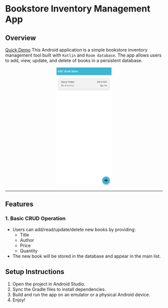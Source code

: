 # Bookstore Inventory Management App

## Overview
[Quick Demo](https://www.youtube.com/shorts/SrH-UfInc_c)
This Android application is a simple bookstore inventory management tool built with `Kotlin` and `Room database`. The app allows users to add, view, update, and delete of books in a persistent database.

<div align="center">
    <img src="github/first.png" alt=“Home” style="width: 35%; height: auto;"/>
</div>

---

## Features

### 1. Basic CRUD Operation
- Users can add/read/update/delete new books by providing:
  - Title
  - Author
  - Price
  - Quantity
- The new book will be stored in the database and appear in the main list.

## Setup Instructions
1. Open the project in Android Studio.
2. Sync the Gradle files to install dependencies.
3. Build and run the app on an emulator or a physical Android device.
4. Enjoy!




